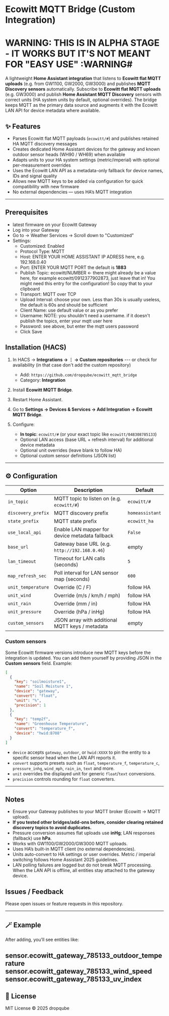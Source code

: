 # Ecowitt MQTT Bridge (Custom Integration)
# WARNING: THIS IS IN ALPHA STAGE - IT WORKS BUT IT'S NOT MEANT FOR "EASY USE" :WARNING#
A lightweight **Home Assistant integration** that listens to **Ecowitt flat MQTT uploads**
(e.g. from GW1100, GW2000, GW3000) and publishes **MQTT Discovery sensors** automatically.
Subscribe to **Ecowitt flat MQTT uploads** (e.g. GW3000) and publish **Home Assistant MQTT Discovery** sensors with correct units (HA system units by default, optional overrides). The bridge keeps MQTT as the primary data source and augments it with the Ecowitt LAN API for device metadata where available.

## ✨ Features

- Parses Ecowitt flat MQTT payloads (`ecowitt/#`) and publishes retained HA MQTT discovery messages
- Creates dedicated Home Assistant devices for the gateway and known outdoor sensor heads (WH90 / WH69) when available
- Adapts units to your HA system settings (metric/imperial) with optional per-measurement overrides
- Uses the Ecowitt LAN API as a metadata-only fallback for device names, IDs and signal quality
- Allows new MQTT keys to be added via configuration for quick compatibility with new firmware
- No external dependencies — uses HA’s MQTT integration

---
## Prerequisites

- latest firmware on your Ecowitt Gateway
- Log into your Gateway
- Go to -> Weather Services -> Scroll down to "Customized"
- Settings:
  -   Customized: Enabled
  -   Protocol Type: MQTT
  -   Host: ENTER YOUR HOME ASSISTANT IP ADRESS here, e.g. 192.168.0.40
  -   Port: ENTER YOUR MQTT PORT the default is **1883**
  -   Publish Topic: ecowitt/NUMBER <- there might already be a value here, for example ecowitt/0912377902873, just leave that in! You might need this entry for the configuration! So copy that to your clipboard
  -   Transport: MQTT over TCP
  -   Upload Interval: choose your own. Less than 30s is usually useless, the default is 60s and should be sufficient
  -   Client Name: use default value or as you prefer
  -   Username: NOTE: you shouldn't need a username. if it doesn't publish the topics, enter your mqtt user here
  -   Password: see above, but enter the mqtt users password
  -   Click Save

## Installation (HACS)
1. In HACS → **Integrations → ⋮ → Custom repositories**  --- or check for availability (in that case don't add the custom repository)

   - Add: `https://github.com/dropqube/ecowitt_mqtt_bridge`
   - Category: **Integration**
2. Install **Ecowitt MQTT Bridge**.
3. Restart Home Assistant.
4. Go to **Settings → Devices & Services → Add Integration → Ecowitt MQTT Bridge**.
5. Configure:
   - **In topic**: `ecowitt/#` (or your exact topic like `ecowitt/048308785133`)
   - Optional LAN access (base URL + refresh interval) for additional device metadata
   - Optional unit overrides (leave blank to follow HA)
   - Optional custom sensor definitions (JSON list)

---

## ⚙️ Configuration

| Option | Description | Default |
|--------|-------------|---------|
| `in_topic` | MQTT topic to listen on (e.g. `ecowitt/#`) | `ecowitt/#` |
| `discovery_prefix` | MQTT discovery prefix | `homeassistant` |
| `state_prefix` | MQTT state prefix | `ecowitt_ha` |
| `use_local_api` | Enable LAN mapper for device metadata fallback | `False` |
| `base_url` | Gateway base URL (e.g. `http://192.168.0.46`) | empty |
| `lan_timeout` | Timeout for LAN calls (seconds) | `5` |
| `map_refresh_sec` | Poll interval for LAN sensor map (seconds) | `600` |
| `unit_temperature` | Override (C / F) | follow HA |
| `unit_wind` | Override (m/s / km/h / mph) | follow HA |
| `unit_rain` | Override (mm / in) | follow HA |
| `unit_pressure` | Override (hPa / inHg) | follow HA |
| `custom_sensors` | JSON array with additional MQTT keys / metadata | empty |

### Custom sensors

Some Ecowitt firmware versions introduce new MQTT keys before the integration is updated. You can add them yourself by
providing JSON in the **Custom sensors** field. Example:

```json
[
  {
    "key": "soilmoisture1",
    "name": "Soil Moisture 1",
    "device": "gateway",
    "convert": "float",
    "unit": "%",
    "precision": 1
  },
  {
    "key": "temp2f",
    "name": "Greenhouse Temperature",
    "convert": "temperature_f",
    "device": "hwid:B708"
  }
]
```

- `device` accepts `gateway`, `outdoor`, or `hwid:XXXX` to pin the entity to a specific sensor head when the LAN API reports it.
- `convert` supports presets such as `float`, `temperature_f`, `temperature_c`, `pressure_inhg`, `wind_mph`, `rain_in`, `text`
  and more.
- `unit` overrides the displayed unit for generic `float`/`text` conversions.
- `precision` controls rounding for `float` converters.

---

## Notes
- Ensure your Gateway publishes to your MQTT broker (Ecowitt → MQTT upload).
- **If you tested other bridges/add-ons before, consider clearing retained discovery topics to avoid duplicates.**
- Pressure conversion assumes flat uploads use **inHg**; LAN responses (fallback) use **hPa**.
- Works with GW1100/GW2000/GW3000 MQTT uploads.
- Uses HA’s built-in MQTT client (no external dependencies).
- Units auto-convert to HA settings or user overrides. Metric / imperial switching follows Home Assistant 2025 guidelines.
- LAN polling failures are logged but do not break MQTT processing. When the LAN API is offline, all entities stay attached to the gateway device.

## Issues / Feedback
Please open issues or feature requests in this repository.

---

## 🪄 Example

After adding, you’ll see entities like:

sensor.ecowitt_gateway_785133_outdoor_temperature
sensor.ecowitt_gateway_785133_wind_speed
sensor.ecowitt_gateway_785133_uv_index
---

## 🧾 License


MIT License © 2025 dropqube



